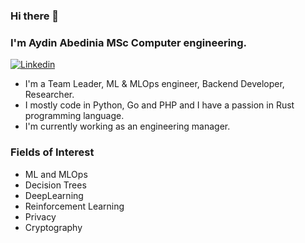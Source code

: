 ### Hi there 👋
### I'm Aydin Abedinia MSc Computer engineering.

[![Linkedin](https://img.shields.io/badge/-LinkedIn-blue?style=flat&logo=Linkedin&logoColor=white)](https://www.linkedin.com/in/aydin-abedinia-96b2276b/)


- I'm a Team Leader, ML & MLOps engineer, Backend Developer, Researcher.
- I mostly code in Python, Go and PHP and I have a passion in Rust programming language.
- I'm currently working as an engineering manager.

### Fields of Interest

- ML and MLOps
- Decision Trees
- DeepLearning
- Reinforcement Learning
- Privacy
- Cryptography

